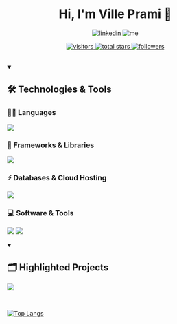 <h1 align="center">Hi, I'm Ville Prami 👋</h1>

<p align="center">
    <a href="https://www.linkedin.com/in/ville-prami/">
        <img alt="linkedin" title="LinkedIn" src="https://img.shields.io/badge/LinkedIn-0077B5?style=for-the-badge&logo=linkedin&logoColor=white"/>
    </a>
    <a>
        <img alt="me" title="Me" src="https://img.shields.io/badge/website-000000?style=for-the-badge&logo=About.me&logoColor=white"/>
    </a>
</p>

<p align="center"> 
    <a href="https://visitorbadge.io/status?path=https%3A%2F%2Fgithub.com%2FPrVille">
        <img alt="visitors" title="Visitor badge" src="https://api.visitorbadge.io/api/visitors?path=https%3A%2F%2Fgithub.com%2FPrVille&label=Visitors&countColor=%23257bbe"/>
    </a>
    <a href="https://github.com/PrVille?tab=repositories&q=&type=&language=&sort=stargazers">
        <img alt="total stars" title="Total stars on GitHub" src="https://img.shields.io/github/stars/prville?color=%23beb025&style=for-the-badge"/>
    </a>
    <a href="https://github.com/PrVille?tab=followers">
        <img alt="followers" title="Follow me on Github" src="https://img.shields.io/github/followers/prville?color=%2325be3f&style=for-the-badge"/>
    </a>
</p>

</br>

<details open>
    <summary><h2>🛠️ Technologies & Tools</h2></summary>
    <h3>👨‍💻 Languages</h3>
        <p>
            <img src="https://img.shields.io/badge/JavaScript-323330?style=for-the-badge&logo=javascript&logoColor=F7DF1E" />
        </p>
    <h3>🚀 Frameworks & Libraries</h3>
        <p>
            <img src="https://img.shields.io/badge/Express.js-000000?style=for-the-badge&logo=express&logoColor=white" />
        </p>
    <h3>⚡ Databases & Cloud Hosting</h3>
        <p>
            <img src="https://img.shields.io/badge/MongoDB-4EA94B?style=for-the-badge&logo=mongodb&logoColor=white" />
        </p>
    <h3>💻 Software & Tools</h3> 
        <p>
            <img src="https://img.shields.io/badge/Visual_Studio_Code-0078D4?style=for-the-badge&logo=visual%20studio%20code&logoColor=white" />
            <img src="https://img.shields.io/badge/Visual_Studio_Code-0078D4?style=for-the-badge&logo=visual%20studio%20code&logoColor=white" />
        </p>

</details>

<details open>
    <summary><h2>🗂️ Highlighted Projects</h2></summary>
    <p>
    <a href="https://github.com/PrVille/Gym_Log_App">
        <img align="center" src="https://github-readme-stats.vercel.app/api/pin/?username=prville&repo=gym_log_app" />
    </a> 
    </p>
</details>

</br>

[![Top Langs](https://github-readme-stats.vercel.app/api/top-langs/?username=prville&hide_progress=true)](https://github.com/prville)


 